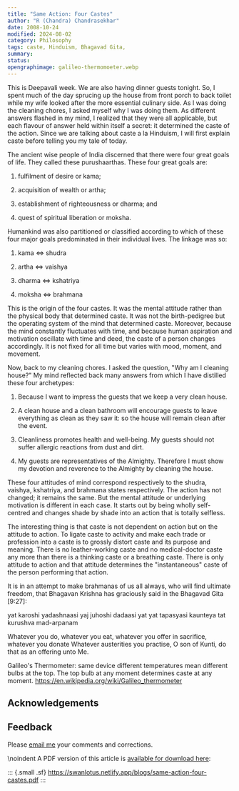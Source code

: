```yaml
---
title: "Same Action: Four Castes"
author: "R (Chandra) Chandrasekhar"
date: 2008-10-24
modified: 2024-08-02
category: Philosophy
tags: caste, Hinduism, Bhagavad Gita, 
summary: 
status: 
opengraphimage: galileo-thermomoeter.webp
---
```


This is Deepavali week. We are also having dinner guests tonight. So, I spent much of the day sprucing up the house from front porch to back toilet while my wife looked after the more essential culinary side. As I was doing the cleaning chores, I asked myself why I was doing them. As different answers flashed in my mind, I realized that they were all applicable, but each flavour of answer held within itself a secret: it determined the caste of the action. Since we are talking about caste a la Hinduism, I will first explain caste before telling you my tale of today.

The ancient wise people of India discerned that there were four great goals of life. They called these purushaarthas. These four great goals are:

1. fulfilment of desire or kama;

2. acquisition of wealth or artha;

3. establishment of righteousness or dharma; and

4. quest of spiritual liberation or moksha.

Humankind was also partitioned or classified according to which of these four major goals predominated in their individual lives. The linkage was so:

1. kama <=> shudra

2. artha <=> vaishya

3. dharma <=> kshatriya

4. moksha <=> brahmana

This is the origin of the four castes. It was the mental attitude rather than the physical body that determined caste. It was not the birth-pedigree but the operating system of the mind that determined caste. Moreover, because the mind constantly fluctuates with time, and because human aspiration and motivation oscillate with time and deed, the caste of a person changes accordingly. It is not fixed for all time but varies with mood, moment, and movement.

Now, back to my cleaning chores. I asked the question, "Why am I cleaning house?" My mind reflected back many answers from which I have distilled these four archetypes:

1. Because I want to impress the guests that we keep a very clean house.

2. A clean house and a clean bathroom will encourage guests to leave everything as clean as they saw it: so the house will remain clean after the event.

3. Cleanliness promotes health and well-being. My guests should not suffer allergic reactions from dust and dirt.

4. My guests are representatives of the Almighty. Therefore I must show my devotion and reverence to the Almighty by cleaning the house.

These four attitudes of mind correspond respectively to the shudra, vaishya, kshatriya, and brahmana states respectively. The action has not changed; it remains the same. But the mental attitude or underlying motivation is different in each case. It starts out by being wholly self-centred and changes shade by shade into an action that is totally selfless.

The interesting thing is that caste is not dependent on action but on the attitude to action. To ligate caste to activity and make each trade or profession into a caste is to grossly distort caste and its purpose and meaning. There is no leather-working caste and no medical-doctor caste any more than there is a thinking caste or a breathing caste. There is only attitude to action and that attitude determines the "instantaneous" caste of the person performing that action.

It is in an attempt to make brahmanas of us all always, who will find ultimate freedom, that Bhagavan Krishna has graciously said in the Bhagavad Gita [9:27]:

yat karoshi yadashnaasi yaj juhoshi dadaasi yat
yat tapasyasi kaunteya tat kurushva mad-arpanam

Whatever you do, whatever you eat, whatever you offer in sacrifice, whatever you donate
Whatever austerities you practise, O son of Kunti, do that as an offering unto Me.

Galileo's Thermometer: same device different temperatures mean different bulbs at the top. The top bulb at any moment determines caste at any moment.
https://en.wikipedia.org/wiki/Galileo_thermometer

<!--https://www.plowhearth.com/galileo-thermometer-with-cherry-finish-wood-frame/p/in6808-->

## Acknowledgements

## Feedback

Please [email me](mailto:feedback.swanlotus@gmail.com) your comments and
corrections.

\noindent A PDF version of this article is [available for download here]({attach}./same-action-four-castes.pdf):

::: {.small .sf}
<https://swanlotus.netlify.app/blogs/same-action-four-castes.pdf>
:::




